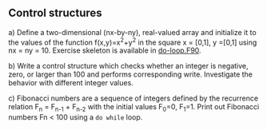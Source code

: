 ## Control structures

a) Define a two-dimensional (nx-by-ny), real-valued array and initialize it 
to the values of the function f(x,y)=x<sup>2</sup>+y<sup>2</sup>  in the square x = [0,1], 
y =[0,1] using nx = ny = 10. Exercise skeleton is available in 
[do-loop.F90](do-loop.F90).

b) Write a control structure which checks whether an integer is negative, 
zero, or larger than 100 and performs corresponding write. Investigate 
the behavior with different integer values.

c) Fibonacci numbers are a sequence of integers defined by the recurrence 
relation 
 F<sub>n</sub> = F<sub>n-1</sub> + F<sub>n-2</sub>
with the initial values F<sub>0</sub>=0, F<sub>1</sub>=1. Print out Fibonacci numbers Fn < 100
using a `do while` loop.
